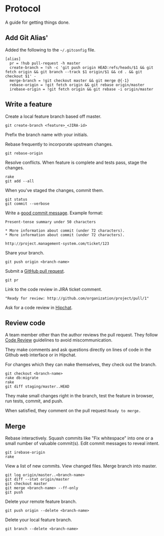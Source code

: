 Protocol
========

A guide for getting things done.

<!--

Set up laptop
-------------

Install the latest version of Xcode from the App Store.

Set up your laptop with [this script](https://github.com/thoughtbot/laptop)
and [these dotfiles](https://github.com/thoughtbot/dotfiles).

Create Rails app
----------------

Get Suspenders.

    gem install suspenders

Create the app.

    suspenders app --heroku true --github organization/app

Create iOS app
--------------

Create a new project in Xcode with these settings:

* Check 'Create local git repository for this project'.
* Check 'Use Automatic Reference Counting'.
* Set an appropriate 2 or 3 letter class prefix.
* Set the Base SDK to 'Latest iOS'.
* Set the iOS Deployment Target to 6.0.
* Use the Apple LLVM compiler.

Get liftoff.

    gem install liftoff

Run liftoff in the project directory.

    liftoff

Set up Rails app
----------------

Get the code.

    git clone git@github.com:organization/app.git

Set up the app's dependencies.

    cd project
    ./bin/setup

Use [Heroku config](https://github.com/ddollar/heroku-config) to get `ENV`
variables.

    heroku config:pull --remote staging

Delete extra lines in `.env`, leaving only those needed for app to function
properly. For example: `BRAINTREE_MERCHANT_ID` and `S3_SECRET`.

Use [Foreman](http://goo.gl/oy4uw) to run the app locally.

    foreman start

It uses your `.env` file and `Procfile` to run processes just like Heroku's
[Cedar](https://devcenter.heroku.com/articles/cedar/) stack.

Maintain a Rails app
--------------------

* Avoid including files in source control that are specific to your
  development machine or process.
* Delete local and remote feature branches after merging.
* Perform work in a feature branch.
* Rebase frequently to incorporate upstream changes.
* Use a [pull request](http://goo.gl/Kmdee) for code reviews.

-->

Add Git Alias'
-------------

Added the following to the ``~/.gitconfig`` file.

    [alias]
      pr = !hub pull-request -h master
      create-branch = !sh -c 'git push origin HEAD:refs/heads/$1 && git fetch origin && git branch --track $1 origin/$1 && cd . && git checkout $1' -
      merge-branch = !git checkout master && git merge @{-1}
      rebase-origin = !git fetch origin && git rebase origin/master
      irebase-origin = !git fetch origin && git rebase -i origin/master

Write a feature
---------------

Create a local feature branch based off master.

    git create-branch <feature>_<JIRA-id>

Prefix the branch name with your initials.

Rebase frequently to incorporate upstream changes.

    git rebase-origin

Resolve conflicts. When feature is complete and tests pass, stage the changes.

    rake
    git add --all

When you've staged the changes, commit them.

    git status
    git commit --verbose

Write a [good commit message](http://goo.gl/w11us). Example format:

    Present-tense summary under 50 characters

    * More information about commit (under 72 characters).
    * More information about commit (under 72 characters).

    http://project.management-system.com/ticket/123

Share your branch.

    git push origin <branch-name>

Submit a [GitHub pull request](http://goo.gl/Kmdee).

    git pr

Link to the code review in JIRA ticket comment.

    "Ready for review: http://github.com/organization/project/pull/1"

Ask for a code review in [Hipchat](http://hipchat.com).

Review code
-----------

A team member other than the author reviews the pull request. They follow
[Code Review](../code-review) guidelines to avoid
miscommunication.

They make comments and ask questions directly on lines of code in the Github
web interface or in Hipchat.

For changes which they can make themselves, they check out the branch.

    git checkout <branch-name>
    rake db:migrate
    rake
    git diff staging/master..HEAD

They make small changes right in the branch, test the feature in browser,
run tests, commit, and push.

When satisfied, they comment on the pull request `Ready to merge.`

Merge
-----

Rebase interactively. Squash commits like "Fix whitespace" into one or a
small number of valuable commit(s). Edit commit messages to reveal intent.

    git irebase-origin
    rake

View a list of new commits. View changed files. Merge branch into master.

    git log origin/master..<branch-name>
    git diff --stat origin/master
    git checkout master
    git merge <branch-name> --ff-only
    git push

Delete your remote feature branch.

    git push origin --delete <branch-name>

Delete your local feature branch.

    git branch --delete <branch-name>

<!--

Deploy
------

View a list of new commits. View changed files. Deploy to
[Heroku](https://devcenter.heroku.com/articles/quickstart) staging.

    git fetch staging
    git log staging/master..master
    git diff --stat staging/master
    git push staging

If necessary, run migrations and restart the dynos.

    heroku run rake db:migrate --remote staging
    heroku restart --remote staging

[Introspect](http://goo.gl/tTgVF) to make sure everything's ok.

    watch heroku ps --remote staging

Test the feature in browser.

Deploy to production.

    git fetch production
    git log production/master..master
    git diff --stat production/master
    git push production
    heroku run rake db:migrate --remote production
    heroku restart --remote production
    watch heroku ps --remote production

Watch logs and metrics dashboards.

Close pull request and comment `Merged.`

Set Up Production Environment
-----------------------------

* Make sure that your
  [`Procfile`](https://devcenter.heroku.com/articles/procfile)
  is set up to run Unicorn.
* Make sure the PG Backups add-on is enabled.
* Create a read-only [Heroku Follower](http://goo.gl/xWDMx) for your
  production database. If a Heroku database outage occurs, Heroku can use the
  follower to get your app back up and running faster.

-->
